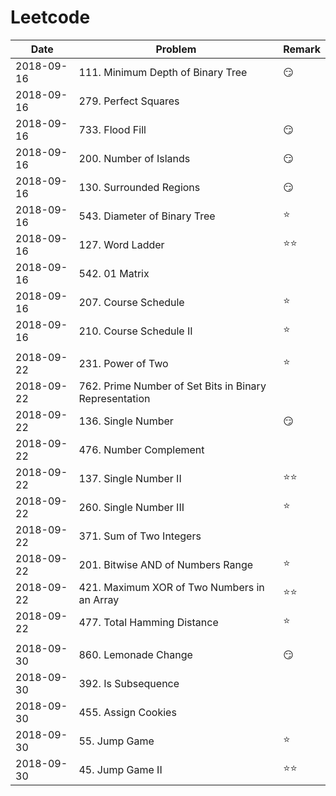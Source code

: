 # Leetcode

| Date          | Problem                       |  Remark       |
| ------------- | ----------------------------- | ------------- |
| 2018-09-16    | 111. Minimum Depth of Binary Tree                     | :smirk:       |
| 2018-09-16    | 279. Perfect Squares          |               |
| 2018-09-16    | 733. Flood Fill               | :smirk:       |
| 2018-09-16    | 200. Number of Islands        | :smirk:       |
| 2018-09-16    | 130. Surrounded Regions       | :smirk:       |
| 2018-09-16    | 543. Diameter of Binary Tree  | :star:        |
| 2018-09-16    | 127. Word Ladder              | :star::star:  |
| 2018-09-16    | 542. 01 Matrix                |               |
| 2018-09-16    | 207. Course Schedule          | :star:        |
| 2018-09-16    | 210. Course Schedule II       | :star:        |
|               |                               |               |
| 2018-09-22    | 231. Power of Two             | :star:        |
| 2018-09-22    | 762. Prime Number of Set Bits in Binary Representation  |               |
| 2018-09-22    | 136. Single Number            | :smirk:       |
| 2018-09-22    | 476. Number Complement        |               |
| 2018-09-22    | 137. Single Number II         | :star::star:  |
| 2018-09-22    | 260. Single Number III        | :star:        |
| 2018-09-22    | 371. Sum of Two Integers      |               |
| 2018-09-22    | 201. Bitwise AND of Numbers Range                     | :star:        |
| 2018-09-22    | 421. Maximum XOR of Two Numbers in an Array           | :star::star:  |
| 2018-09-22    | 477. Total Hamming Distance                           | :star:        |
|               |                               |               |
| 2018-09-30    | 860. Lemonade Change          | :smirk:       |
| 2018-09-30    | 392. Is Subsequence           |               |
| 2018-09-30    | 455. Assign Cookies           |               |
| 2018-09-30    | 55. Jump Game                 | :star:        |
| 2018-09-30    | 45. Jump Game II              | :star::star:  |
